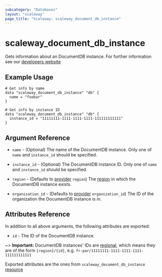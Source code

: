 ```yaml
---
subcategory: "Databases"
layout: "scaleway"
page_title: "Scaleway: scaleway_document_db_instance"
---
```


# scaleway_document_db_instance

Gets information about an DocumentDB instance. For further information see our [developers website](https://www.scaleway.com/en/developers/api/document_db/)

## Example Usage

```hcl
# Get info by name
data "scaleway_document_db_instance" "db" {
  name = "foobar"
}

# Get info by instance ID
data "scaleway_document_db_instance" "db" {
  instance_id = "11111111-1111-1111-1111-111111111111"
}
```

## Argument Reference

- `name` - (Optional) The name of the DocumentDB instance.
  Only one of `name` and `instance_id` should be specified.

- `instance_id` - (Optional) The DocumentDB instance ID.
  Only one of `name` and `instance_id` should be specified.

- `region` - (Defaults to [provider](../index.md#region) `region`) The [region](../guides/regions_and_zones.md#zones) in which the DocumentDB instance exists.

- `organization_id` - (Defaults to [provider](../index.md#organization_id) `organization_id`) The ID of the organization the DocumentDB instance is in.

## Attributes Reference

In addition to all above arguments, the following attributes are exported:

- `id` - The ID of the DocumentDB instance.

~> **Important:** DocumentDB instances' IDs are [regional](../guides/regions_and_zones.md#resource-ids), which means they are of the form `{region}/{id}`, e.g. `fr-par/11111111-1111-1111-1111-111111111111`

Exported attributes are the ones from `scaleway_document_db_instance` [resource](../resources/documentdb_instance.md)
